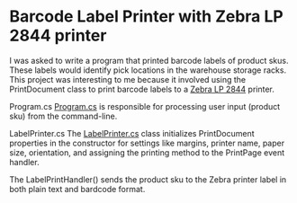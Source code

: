 # Barcode Label Printer with Zebra LP 2844 printer

I was asked to write a program that printed barcode labels of product skus. These labels would identify pick locations in the warehouse storage racks. This project was interesting to me because it involved using the PrintDocument class to print barcode labels to a [Zebra LP 2844](/LabelPrinter/images/zebra-lp2844.png) printer.

Program.cs
[Program.cs](/LabelPrinter/Program.cs) is responsible for processing user input (product sku) from the command-line.

LabelPrinter.cs
The [LabelPrinter.cs](/LabelPrinter/LabelPrinter.cs) class initializes PrintDocument properties in the constructor for settings like margins, printer name, paper size, orientation, and assigning the printing method to the PrintPage event handler.

The LabelPrintHandler() sends the product sku to the Zebra printer label in both plain text and bardcode format.

<!--- Click to view a sample [barcode label](/LabelPrinter/images/barcodelabel.jpg). -->
